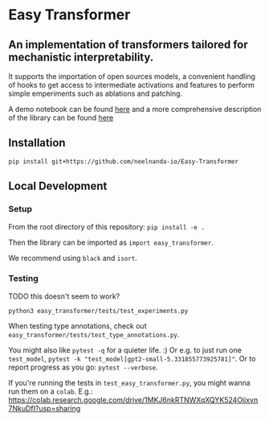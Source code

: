 # Easy Transformer

## An implementation of transformers tailored for mechanistic interpretability.

It supports the importation of open sources models, a convenient handling of hooks 
to get access to intermediate activations and features to perform simple emperiments such as ablations and patching.

A demo notebook can be found [here](https://colab.research.google.com/github/neelnanda-io/Easy-Transformer/blob/main/EasyTransformer_Demo.ipynb) and a more comprehensive description of the library can be found [here](https://colab.research.google.com/drive/1_tH4PfRSPYuKGnJbhC1NqFesOYuXrir_#scrollTo=zs8juArnyuyB)


## Installation

`pip install git+https://github.com/neelnanda-io/Easy-Transformer`

## Local Development

### Setup

From the root directory of this repository: `pip install -e .`

Then the library can be imported as `import easy_transformer`.

We recommend using `black` and `isort`.

### Testing

TODO this doesn't seem to work?

`python3 easy_transformer/tests/test_experiments.py`

When testing type annotations, check out `easy_transformer/tests/test_type_annotations.py`.

You might also like `pytest -q` for a quieter life. :) Or e.g. to just run one `test_model`, `pytest -k "test_model[gpt2-small-5.331855773925781]"`.
Or to report progress as you go: `pytest --verbose`.

If you're running the tests in `test_easy_transformer.py`, you might wanna run them on a `colab`.
E.g.: https://colab.research.google.com/drive/1MKJ6nkRTNWXqXQYK524Ojjxvn7NkuDfI?usp=sharing